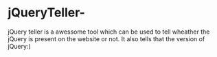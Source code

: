 # jQueryTeller-
jQuery teller is a awessome tool which can be used to tell wheather the jQuery is present on the website or not.
It also tells that the version of jQuery:)

